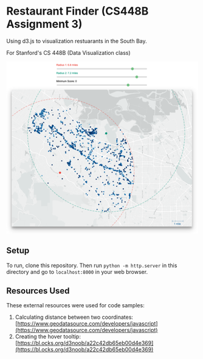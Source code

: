 # Restaurant Finder (CS448B Assignment 3)

Using d3.js to visualization restuarants in the South Bay.

For Stanford's CS 448B (Data Visualization class)

![](images/screenshot.png)

## Setup

To run, clone this repository. Then run `python -m http.server` in this directory and go to `localhost:8000` in your web browser.

## Resources Used

These external resources were used for code samples:
1. Calculating distance between two coordinates: [https://www.geodatasource.com/developers/javascript](https://www.geodatasource.com/developers/javascript)
2. Creating the hover tooltip: [https://bl.ocks.org/d3noob/a22c42db65eb00d4e369](https://bl.ocks.org/d3noob/a22c42db65eb00d4e369)
